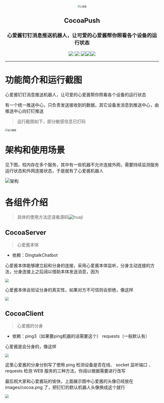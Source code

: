 <p align="center"><img src="images/Cocoa_Stand.png" alt="心爱酱" style="zoom:50%;" /></p><h2 align="center">CocoaPush</h2>
<h3 align="center">心爱酱钉钉消息推送机器人，让可爱的心爱酱帮你照看各个设备的运行状态</h3>

<p align="center"><img src=https://img.shields.io/github/stars/luckykeeper/CocoaPush>  <img src=https://img.shields.io/github/forks/luckykeeper/CocoaPush>  <img src=https://img.shields.io/github/issues/luckykeeper/CocoaPush><a href="https://github.com/luckykeeper/CocoaPush/releases"><img src="https://img.shields.io/github/v/release/luckykeeper/CocoaPush?include_prereleases"></a><img src="https://img.shields.io/github/license/luckykeeper/CocoaPush"></p>

------

# 功能简介和运行截图

心爱酱钉钉消息推送机器人，让可爱的心爱酱帮你照看各个设备的运行状态

有一个统一推送中心，只负责发送接收到的数据，其它设备发消息到推送中心，由推送中心向钉钉推送

> 运行截图如下，部分敏感信息已打码

<img src="images/Screenshot_20220420_170449.jpg" alt="运行截图" style="zoom:50%;" />

# 架构和使用场景

见下图，校内存在多个服务，其中有一些机器不允许连接外网，需要持续监测服务运行状态和外网连接状态，于是就有了心爱酱机器人

![架构](images/架构.png)

# 各组件介绍

> 具体的使用方法还请看源码![huaji](https://cdn.jsdelivr.net/gh/luckykeeper/LuckyBlog_RS@main/face/huaji.aqdzo604ncs.png)

## CocoaServer

> 心爱酱本体

- 依赖：DingtalkChatbot

心爱酱本体能够建立起和分身的连接，采用心爱酱本体监听，分身主动连接的方法，分身连接上之后阔以借助本体发送消息，因为

<img src="images/心爱牌AP.PNG" style="zoom:75%;" />

心爱酱本体会验证分身的真实性，如果对方不可信则会拒绝，像这样

<img src="images/身份验证.PNG" style="zoom:75%;" />

## CocoaClient

> 心爱酱的分身

- 依赖：ping3（如果要ping机器的话需要这个） requests（一般默认有）

心爱酱是会分身的，像这样

<img src="images/分身.PNG" style="zoom:75%;" />

这里心爱酱的分身分别写了使用 ping  检测设备是否在线、 socket 监听端口 、 requests 检测 WEB 服务的三种方法，你阔以根据需要进行改写



最后祝大家和心爱酱玩的愉快，上面展示图中心爱酱的头像已经放在 images/cocoa.png 了，把钉钉的默认机器人头像换成这个就行

<img src="images/cocoa.png" style="zoom:75%;" />
